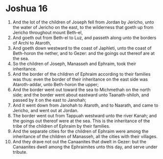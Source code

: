 ﻿# Joshua 16
1. And the lot of the children of Joseph fell from Jordan by Jericho, unto the water of Jericho on the east, to the wilderness that goeth up from Jericho throughout mount Beth-el, 
2. And goeth out from Beth-el to Luz, and passeth along unto the borders of Archi to Ataroth, 
3. And goeth down westward to the coast of Japhleti, unto the coast of Beth-horon the nether, and to Gezer: and the goings out thereof are at the sea. 
4. So the children of Joseph, Manasseh and Ephraim, took their inheritance. 
5.  And the border of the children of Ephraim according to their families was thus: even the border of their inheritance on the east side was Ataroth-addar, unto Beth-horon the upper; 
6. And the border went out toward the sea to Michmethah on the north side; and the border went about eastward unto Taanath-shiloh, and passed by it on the east to Janohah; 
7. And it went down from Janohah to Ataroth, and to Naarath, and came to Jericho, and went out at Jordan. 
8. The border went out from Tappuah westward unto the river Kanah; and the goings out thereof were at the sea. This is the inheritance of the tribe of the children of Ephraim by their families. 
9. And the separate cities for the children of Ephraim were among the inheritance of the children of Manasseh, all the cities with their villages. 
10. And they drave not out the Canaanites that dwelt in Gezer: but the Canaanites dwell among the Ephraimites unto this day, and serve under tribute. 
